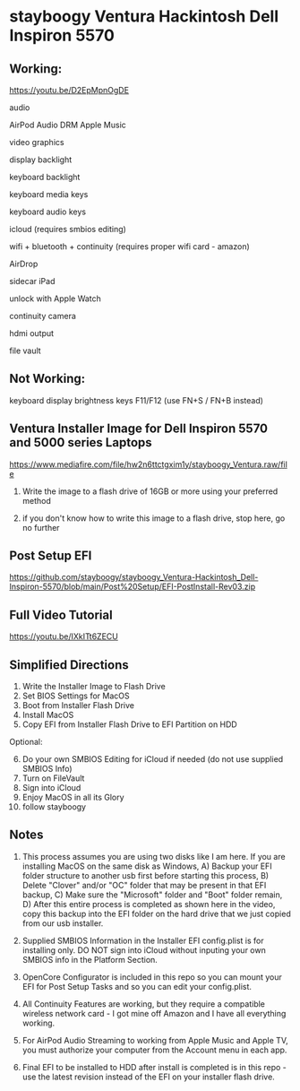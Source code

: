# stayboogy Ventura Hackintosh Dell Inspiron 5570

## Working:

https://youtu.be/D2EpMpnOgDE

audio

AirPod Audio DRM Apple Music

video graphics

display backlight

keyboard backlight

keyboard media keys

keyboard audio keys

icloud (requires smbios editing)

wifi + bluetooth + continuity (requires proper wifi card - amazon)

AirDrop

sidecar iPad

unlock with Apple Watch

continuity camera

hdmi output

file vault

## Not Working:

keyboard display brightness keys F11/F12 (use FN+S / FN+B instead)


## Ventura Installer Image for Dell Inspiron 5570 and 5000 series Laptops

https://www.mediafire.com/file/hw2n6ttctgxim1y/stayboogy_Ventura.raw/file

1) Write the image to a flash drive of 16GB or more using your preferred method

2) if you don't know how to write this image to a flash drive, stop here, go no further

## Post Setup EFI

https://github.com/stayboogy/stayboogy_Ventura-Hackintosh_Dell-Inspiron-5570/blob/main/Post%20Setup/EFI-PostInstall-Rev03.zip

## Full Video Tutorial

https://youtu.be/IXkITt6ZECU


## Simplified Directions

1) Write the Installer Image to Flash Drive
2) Set BIOS Settings for MacOS
3) Boot from Installer Flash Drive
4) Install MacOS
5) Copy EFI from Installer Flash Drive to EFI Partition on HDD

Optional:

6) Do your own SMBIOS Editing for iCloud if needed (do not use supplied SMBIOS Info)
7) Turn on FileVault
8) Sign into iCloud
9) Enjoy MacOS in all its Glory
10) follow stayboogy

## Notes

1) This process assumes you are using two disks like I am here.  If you are installing MacOS on the same disk as Windows, A) Backup your EFI folder structure to another usb first before starting this process, B) Delete "Clover" and/or "OC" folder that may be present in that EFI backup, C) Make sure the "Microsoft" folder and "Boot" folder remain, D) After this entire process is completed as shown here in the video, copy this backup into the EFI folder on the hard drive that we just copied from our usb installer.

2) Supplied SMBIOS Information in the Installer EFI config.plist is for installing only.  DO NOT sign into iCloud without inputing your own SMBIOS info in the Platform Section.

3) OpenCore Configurator is included in this repo so you can mount your EFI for Post Setup Tasks and so you can edit your config.plist.

4) All Continuity Features are working, but they require a compatible wireless network card - I got mine off Amazon and I have all everything working.

5) For AirPod Audio Streaming to working from Apple Music and Apple TV, you must authorize your computer from the Account menu in each app.

6) Final EFI to be installed to HDD after install is completed is in this repo - use the latest revision instead of the EFI on your installer flash drive.
